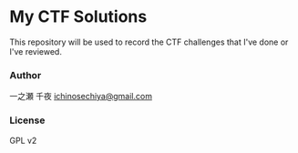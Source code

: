 # My CTF Solutions

This repository will be used to record the CTF challenges that I've done or I've reviewed.

### Author

一之瀬 千夜 <ichinosechiya@gmail.com>

### License

GPL v2
